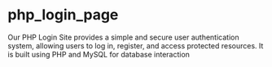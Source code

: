 # php_login_page
Our PHP Login Site provides a simple and secure user authentication system, allowing users to log in, register, and access protected resources. It is built using PHP and MySQL for database interaction
